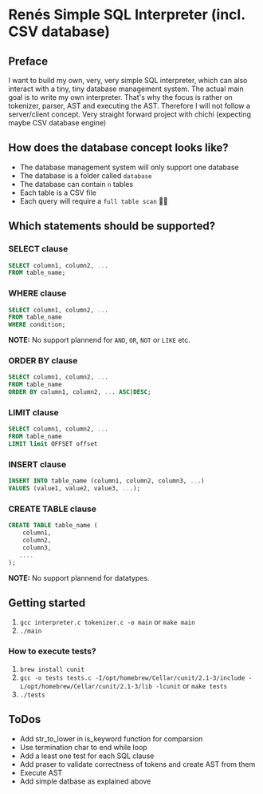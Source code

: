 # Renés Simple SQL Interpreter (incl. CSV database)

## Preface 

I want to build my own, very, very simple SQL interpreter, which can also interact with a tiny, tiny database management system. The actual main goal is to write my own interpreter. That's why the focus is rather on tokenizer, parser, AST and executing the AST. Therefore I will not follow a server/client concept. Very straight forward project with chichi (expecting maybe CSV database engine)
 
## How does the database concept looks like?

- The database management system will only support one database 
- The database is a folder called `database`
- The database can contain `n` tables 
- Each table is a CSV file
- Each query will require a `full table scan` 🤷‍♂️


## Which statements should be supported?

### SELECT clause
```sql
SELECT column1, column2, ...
FROM table_name;
```
### WHERE clause
```sql
SELECT column1, column2, ...
FROM table_name
WHERE condition;
```
**NOTE:** No support plannend for `AND`, `OR`, `NOT` or `LIKE` etc. 

### ORDER BY clause
```sql
SELECT column1, column2, ...
FROM table_name
ORDER BY column1, column2, ... ASC|DESC;
```


### LIMIT clause
```sql
SELECT column1, column2, ...
FROM table_name
LIMIT limit OFFSET offset
```

### INSERT clause
```sql
INSERT INTO table_name (column1, column2, column3, ...)
VALUES (value1, value2, value3, ...);
```
### CREATE TABLE clause

```sql
CREATE TABLE table_name (
    column1,
    column2,
    column3,
   ....
);
```
**NOTE:** No support plannend for datatypes. 

## Getting started

1. `gcc interpreter.c tokenizer.c -o main` or `make main`
2. `./main`

### How to execute tests?
1. `brew install cunit` 
1. `gcc -o tests tests.c -I/opt/homebrew/Cellar/cunit/2.1-3/include -L/opt/homebrew/Cellar/cunit/2.1-3/lib -lcunit` or `make tests`
1. `./tests`

## ToDos

- Add str_to_lower in is_keyword function for comparsion
- Use termination char to end while loop
- Add a least one test for each SQL clause
- Add praser to validate correctness of tokens and create AST from them
- Execute AST
- Add simple datbase as explained above 